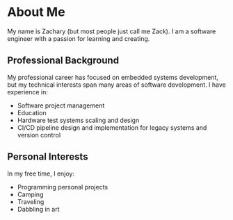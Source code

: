 # About Me

My name is Zachary (but most people just call me Zack). I am a software engineer with a passion for learning and creating.

## Professional Background

My professional career has focused on embedded systems development, but my technical interests span many areas of software development. I have experience in:

- Software project management
- Education
- Hardware test systems scaling and design
- CI/CD pipeline design and implementation for legacy systems and version control

## Personal Interests

In my free time, I enjoy:

- Programming personal projects
- Camping
- Traveling
- Dabbling in art
